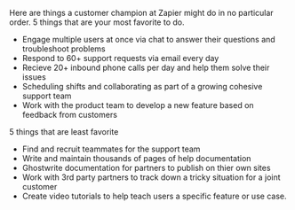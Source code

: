 Here are things a customer champion at Zapier might do in no particular order. 5 things that are your most favorite to do.

* Engage multiple users at once via chat to answer their questions and troubleshoot problems
* Respond to 60+ support requests via email every day
* Recieve 20+ inbound phone calls per day and help them solve their issues 
* Scheduling shifts and collaborating as part of a growing cohesive support team 
* Work with the product team to develop a new feature based on feedback from customers

 5 things that are least favorite
* Find and recruit teammates for the support team
* Write and maintain thousands of pages of help documentation
* Ghostwrite documentation for partners to publish on thier own sites
* Work with 3rd party partners to track down a tricky situation for a joint customer
* Create video tutorials to help teach users a specific feature or use case.
